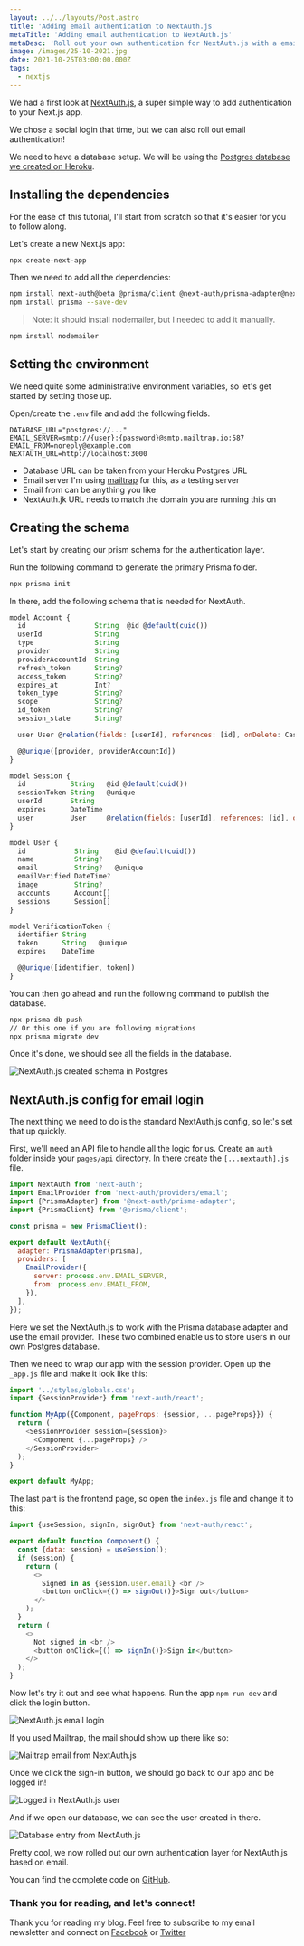 ```yaml
---
layout: ../../layouts/Post.astro
title: 'Adding email authentication to NextAuth.js'
metaTitle: 'Adding email authentication to NextAuth.js'
metaDesc: 'Roll out your own authentication for NextAuth.js with a email provider'
image: /images/25-10-2021.jpg
date: 2021-10-25T03:00:00.000Z
tags:
  - nextjs
---
```


We had a first look at [NextAuth.js](https://daily-dev-tips.com/posts/nextauth-the-easiest-authentication-for-nextjs/), a super simple way to add authentication to your Next.js app.

We chose a social login that time, but we can also roll out email authentication!

We need to have a database setup. We will be using the [Postgres database we created on Heroku](https://daily-dev-tips.com/posts/setting-up-a-free-postgresql-database-on-heroku/).

## Installing the dependencies

For the ease of this tutorial, I'll start from scratch so that it's easier for you to follow along.

Let's create a new Next.js app:

```bash
npx create-next-app
```

Then we need to add all the dependencies:

```bash
npm install next-auth@beta @prisma/client @next-auth/prisma-adapter@next
npm install prisma --save-dev
```

> Note: it should install nodemailer, but I needed to add it manually.

```bash
npm install nodemailer
```

## Setting the environment

We need quite some administrative environment variables, so let's get started by setting those up.

Open/create the `.env` file and add the following fields.

```text
DATABASE_URL="postgres://..."
EMAIL_SERVER=smtp://{user}:{password}@smtp.mailtrap.io:587
EMAIL_FROM=noreply@example.com
NEXTAUTH_URL=http://localhost:3000
```

- Database URL can be taken from your Heroku Postgres URL
- Email server I'm using [mailtrap](https://mailtrap.io/) for this, as a testing server
- Email from can be anything you like
- NextAuth.jk URL needs to match the domain you are running this on

## Creating the schema

Let's start by creating our prism schema for the authentication layer.

Run the following command to generate the primary Prisma folder.

```bash
npx prisma init
```

In there, add the following schema that is needed for NextAuth.

```js
model Account {
  id                 String  @id @default(cuid())
  userId             String
  type               String
  provider           String
  providerAccountId  String
  refresh_token      String?
  access_token       String?
  expires_at         Int?
  token_type         String?
  scope              String?
  id_token           String?
  session_state      String?

  user User @relation(fields: [userId], references: [id], onDelete: Cascade)

  @@unique([provider, providerAccountId])
}

model Session {
  id           String   @id @default(cuid())
  sessionToken String   @unique
  userId       String
  expires      DateTime
  user         User     @relation(fields: [userId], references: [id], onDelete: Cascade)
}

model User {
  id            String    @id @default(cuid())
  name          String?
  email         String?   @unique
  emailVerified DateTime?
  image         String?
  accounts      Account[]
  sessions      Session[]
}

model VerificationToken {
  identifier String
  token      String   @unique
  expires    DateTime

  @@unique([identifier, token])
}
```

You can then go ahead and run the following command to publish the database.

```bash
npx prisma db push
// Or this one if you are following migrations
npx prisma migrate dev
```

Once it's done, we should see all the fields in the database.

![NextAuth.js created schema in Postgres](https://cdn.hashnode.com/res/hashnode/image/upload/v1634278089779/3Y9z-4pfe.png)

## NextAuth.js config for email login

The next thing we need to do is the standard NextAuth.js config, so let's set that up quickly.

First, we'll need an API file to handle all the logic for us. Create an `auth` folder inside your `pages/api` directory.
In there create the `[...nextauth].js` file.

```js
import NextAuth from 'next-auth';
import EmailProvider from 'next-auth/providers/email';
import {PrismaAdapter} from '@next-auth/prisma-adapter';
import {PrismaClient} from '@prisma/client';

const prisma = new PrismaClient();

export default NextAuth({
  adapter: PrismaAdapter(prisma),
  providers: [
    EmailProvider({
      server: process.env.EMAIL_SERVER,
      from: process.env.EMAIL_FROM,
    }),
  ],
});
```

Here we set the NextAuth.js to work with the Prisma database adapter and use the email provider.
These two combined enable us to store users in our own Postgres database.

Then we need to wrap our app with the session provider.
Open up the `_app.js` file and make it look like this:

```js
import '../styles/globals.css';
import {SessionProvider} from 'next-auth/react';

function MyApp({Component, pageProps: {session, ...pageProps}}) {
  return (
    <SessionProvider session={session}>
      <Component {...pageProps} />
    </SessionProvider>
  );
}

export default MyApp;
```

The last part is the frontend page, so open the `index.js` file and change it to this:

```js
import {useSession, signIn, signOut} from 'next-auth/react';

export default function Component() {
  const {data: session} = useSession();
  if (session) {
    return (
      <>
        Signed in as {session.user.email} <br />
        <button onClick={() => signOut()}>Sign out</button>
      </>
    );
  }
  return (
    <>
      Not signed in <br />
      <button onClick={() => signIn()}>Sign in</button>
    </>
  );
}
```

Now let's try it out and see what happens.
Run the app `npm run dev` and click the login button.

![NextAuth.js email login](https://cdn.hashnode.com/res/hashnode/image/upload/v1634279053718/KciZuUXnJ.png)

If you used Mailtrap, the mail should show up there like so:

![Mailtrap email from NextAuth.js](https://cdn.hashnode.com/res/hashnode/image/upload/v1634279112020/KOV2GCo3M.png)

Once we click the sign-in button, we should go back to our app and be logged in!

![Logged in NextAuth.js user](https://cdn.hashnode.com/res/hashnode/image/upload/v1634279188244/x9zov8e1O.png)

And if we open our database, we can see the user created in there.

![Database entry from NextAuth.js](https://cdn.hashnode.com/res/hashnode/image/upload/v1634279244807/yREgXlha1.png)

Pretty cool, we now rolled out our own authentication layer for NextAuth.js based on email.

You can find the complete code on [GitHub](https://github.com/rebelchris/next-email-auth).

### Thank you for reading, and let's connect!

Thank you for reading my blog. Feel free to subscribe to my email newsletter and connect on [Facebook](https://www.facebook.com/DailyDevTipsBlog) or [Twitter](https://twitter.com/DailyDevTips1)

